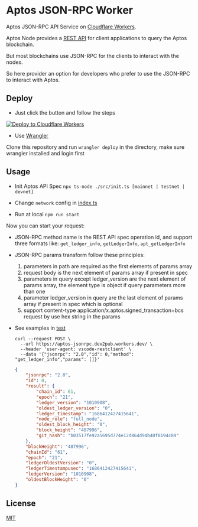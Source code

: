 # Aptos JSON-RPC Worker

Aptos JSON-RPC API Service on [Cloudflare Workers](https://www.cloudflare.com/products/workers/).

Aptos Node provides a [REST API](https://aptos.dev/nodes/aptos-api-spec#/) for client applications to query the Aptos blockchain.

But most blockchains use JSON-RPC for the clients to interact with the nodes.

So here provider an option for developers who prefer to use the JSON-RPC to interact with Aptos. 

## Deploy

- Just click the button and follow the steps

[![Deploy to Cloudflare Workers](https://deploy.workers.cloudflare.com/button)](https://deploy.workers.cloudflare.com/?url=https://github.com/rookie0/aptos-jsonrpc-worker)

- Use [Wrangler](https://developers.cloudflare.com/workers/wrangler/)

Clone this repository and run `wrangler deploy` in the directory, make sure wrangler installed and login first

## Usage

- Init Aptos API Spec `npx ts-node ./src/init.ts [mainnet | testnet | devnet]`

- Change `network` config in [index.ts](./src/index.ts#L35)

- Run at local `npm run start`

Now you can start your request:

- JSON-RPC method name is the REST API spec operation id, and support three formats like: `get_ledger_info`, `getLedgerInfo`, `apt_getLedgerInfo`

- JSON-RPC params transform follow these principles:
  1. parameters in path are required as the first elements of params array
  2. request body is the next element of params array if present in spec
  3. parameters in query except ledger_version are the next element of params array, the element type is object if query parameters more than one
  4. parameter ledger_version in query are the last element of params array if present in spec which is optional
  5. support content-type application/x.aptos.signed_transaction+bcs request by use hex string in the params

- See examples in [test](./src/index.test.ts)

  ```shell
  curl --request POST \
    --url https://aptos-jsonrpc.dev2pub.workers.dev/ \
    --header 'user-agent: vscode-restclient' \
    --data '{"jsonrpc": "2.0","id": 0,"method": "get_ledger_info","params": []}'
  ```

  ```json
  {
      "jsonrpc": "2.0",
      "id": 0,
      "result": {
          "chain_id": 61,
          "epoch": "21",
          "ledger_version": "1010908",
          "oldest_ledger_version": "0",
          "ledger_timestamp": "1686412427415641",
          "node_role": "full_node",
          "oldest_block_height": "0",
          "block_height": "487996",
          "git_hash": "b03517fe92a5695d774e12d864d94b40f8194c89"
      },
      "blockHeight": "487996",
      "chainId": "61",
      "epoch": "21",
      "ledgerOldestVersion": "0",
      "ledgerTimestampusec": "1686412427415641",
      "ledgerVersion": "1010908",
      "oldestBlockHeight": "0"
  }
  ```

## License

[MIT](./LICENSE)

